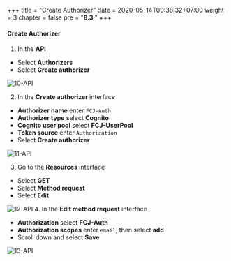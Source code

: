 +++
title = "Create Authorizer"
date = 2020-05-14T00:38:32+07:00
weight = 3
chapter = false
pre = "<b>8.3 </b>"
+++

#### Create Authorizer

1. In the **API**

- Select **Authorizers**
- Select **Create authorizer**

![10-API](/images/9/9-api-10.png?width=90pc)

2. In the **Create authorizer** interface

- **Authorizer name** enter `FCJ-Auth`
- **Authorizer type** select **Cognito**
- **Cognito user pool** select **FCJ-UserPool**
- **Token source** enter `Authorization`
- Select **Create authorizer**

![11-API](/images/9/9-api-11.png?width=90pc)

3. Go to the **Resources** interface

- Select **GET**
- Select **Method request**
- Select **Edit**

![12-API](/images/9/9-api-12.png?width=90pc) 4. In the **Edit method request** interface

- **Authorization** select **FCJ-Auth**
- **Authorization scopes** enter `email`, then select **add**
- Scroll down and select **Save**

![13-API](/images/9/9-api-13.png?width=90pc)
